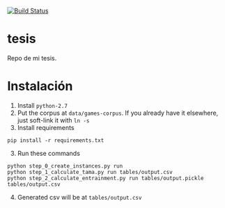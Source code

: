  [![Build Status](https://travis-ci.org/finiteautomata/tesis.svg?branch=master)](https://travis-ci.org/geekazoid/tesis)

tesis
=====

Repo de mi tesis.




# Instalación

1. Install `python-2.7`
2. Put the corpus at `data/games-corpus`. If you already have it elsewhere, just soft-link it with `ln -s`
3. Install requirements

```
pip install -r requirements.txt
```

3. Run these commands

```
python step_0_create_instances.py run
python step_1_calculate_tama.py run tables/output.csv
python step_2_calculate_entrainment.py run tables/output.pickle tables/output.csv
```

4. Generated csv will be at `tables/output.csv`
